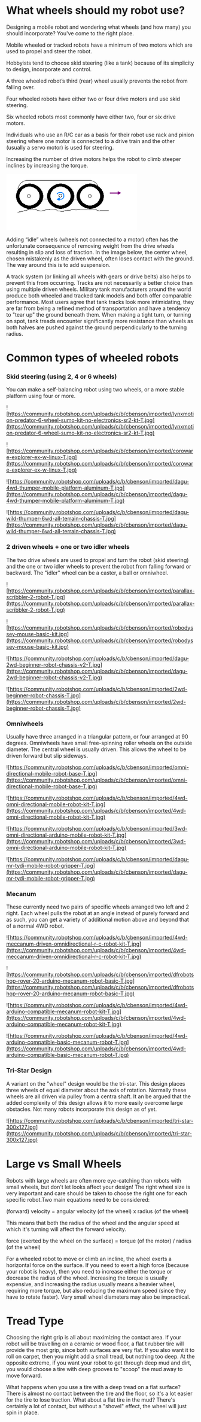 # What wheels should my robot use?

Designing a mobile robot and wondering what wheels (and how many) you should incorporate? You've come to the right place. 

Mobile wheeled or tracked robots have a minimum of two motors which are used to propel and steer the robot. 

Hobbyists tend to choose skid steering (like a tank) because of its simplicity to design, incorporate and control. 

A three wheeled robot’s third (rear) wheel usually prevents the robot from falling over. 

Four wheeled robots have either two or four drive motors and use skid steering. 

Six wheeled robots most commonly have either two, four or six drive motors. 

Individuals who use an R/C car as a basis for their robot use rack and pinion steering where one motor is connected to a drive train and the other (usually a servo motor) is used for steering. 

Increasing the number of drive motors helps the robot to climb steeper inclines by increasing the torque.

![Adding “idle” wheels (wheels not connected to a motor) often has the unfortunate consequence of removing weight from the drive wheels resulting in slip and loss of traction. In the image below, the center wheel, chosen mistakenly as the driven wheel, often loses contact with the ground. The way around this is to add suspension.](What%20wheels%20should%20my%20robot%20use%20135bb7f79acd426bbeb6564ac669b538/Untitled.png)

Adding “idle” wheels (wheels not connected to a motor) often has the unfortunate consequence of removing weight from the drive wheels resulting in slip and loss of traction. In the image below, the center wheel, chosen mistakenly as the driven wheel, often loses contact with the ground. The way around this is to add suspension.

A track system (or linking all wheels with gears or drive belts) also helps to prevent this from occurring. Tracks are not necessarily a better choice than using multiple driven wheels. Military tank manufacturers around the world produce both wheeled and tracked tank models and both offer comparable performance. Most users agree that tank tracks look more intimidating, they are far from being a refined method of transportation and have a tendency to "tear up" the ground beneath them. When making a tight turn, or turning on spot, tank treads encounter significantly more resistance than wheels as both halves are pushed against the ground perpendicularly to the turning radius.

# Common types of wheeled robots

### Skid steering (using 2, 4 or 6 wheels)

You can make a self-balancing robot using two wheels, or a more stable platform using four or more.

![https://community.robotshop.com/uploads/c/b/cbenson/imported/lynxmotion-predator-6-wheel-sumo-kit-no-electronics-sr2-kt-T.jpg](https://community.robotshop.com/uploads/c/b/cbenson/imported/lynxmotion-predator-6-wheel-sumo-kit-no-electronics-sr2-kt-T.jpg)

![https://community.robotshop.com/uploads/c/b/cbenson/imported/coroware-explorer-ex-w-linux-T.jpg](https://community.robotshop.com/uploads/c/b/cbenson/imported/coroware-explorer-ex-w-linux-T.jpg)

![https://community.robotshop.com/uploads/c/b/cbenson/imported/dagu-4wd-thumper-mobile-platform-aluminum-T.jpg](https://community.robotshop.com/uploads/c/b/cbenson/imported/dagu-4wd-thumper-mobile-platform-aluminum-T.jpg)

![https://community.robotshop.com/uploads/c/b/cbenson/imported/dagu-wild-thumper-6wd-all-terrain-chassis-T.jpg](https://community.robotshop.com/uploads/c/b/cbenson/imported/dagu-wild-thumper-6wd-all-terrain-chassis-T.jpg)

### 2 driven wheels + one or two idler wheels

The two drive wheels are used to propel and turn the robot (skid steering) and the one or two idler wheels to prevent the robot from falling forward or backward. The "idler" wheel can be a caster, a ball or omniwheel.

![https://community.robotshop.com/uploads/c/b/cbenson/imported/parallax-scribbler-2-robot-T.jpg](https://community.robotshop.com/uploads/c/b/cbenson/imported/parallax-scribbler-2-robot-T.jpg)

![https://community.robotshop.com/uploads/c/b/cbenson/imported/robodyssey-mouse-basic-kit.jpg](https://community.robotshop.com/uploads/c/b/cbenson/imported/robodyssey-mouse-basic-kit.jpg)

![https://community.robotshop.com/uploads/c/b/cbenson/imported/dagu-2wd-beginner-robot-chassis-v2-T.jpg](https://community.robotshop.com/uploads/c/b/cbenson/imported/dagu-2wd-beginner-robot-chassis-v2-T.jpg)

![https://community.robotshop.com/uploads/c/b/cbenson/imported/2wd-beginner-robot-chassis-T.jpg](https://community.robotshop.com/uploads/c/b/cbenson/imported/2wd-beginner-robot-chassis-T.jpg)

### Omniwheels

Usually have three arranged in a triangular pattern, or four arranged at 90 degrees. Omniwheels have small free-spinning roller wheels on the outside diameter. The central wheel is usually driven. This allows the wheel to be driven forward but slip sideways.

![https://community.robotshop.com/uploads/c/b/cbenson/imported/omni-directional-mobile-robot-base-T.jpg](https://community.robotshop.com/uploads/c/b/cbenson/imported/omni-directional-mobile-robot-base-T.jpg)

![https://community.robotshop.com/uploads/c/b/cbenson/imported/4wd-omni-directional-mobile-robot-kit-T.jpg](https://community.robotshop.com/uploads/c/b/cbenson/imported/4wd-omni-directional-mobile-robot-kit-T.jpg)

![https://community.robotshop.com/uploads/c/b/cbenson/imported/3wd-omni-directional-arduino-mobile-robot-kit-T.jpg](https://community.robotshop.com/uploads/c/b/cbenson/imported/3wd-omni-directional-arduino-mobile-robot-kit-T.jpg)

![https://community.robotshop.com/uploads/c/b/cbenson/imported/dagu-mr-tydi-mobile-robot-gripper-T.jpg](https://community.robotshop.com/uploads/c/b/cbenson/imported/dagu-mr-tydi-mobile-robot-gripper-T.jpg)

### Mecanum

These currently need two pairs of specific wheels arranged two left and 2 right. Each wheel pulls the robot at an angle instead of purely forward and as such, you can get a variety of additional motion above and beyond that of a normal 4WD robot.

![https://community.robotshop.com/uploads/c/b/cbenson/imported/4wd-meccanum-driven-omnidirectional-r-c-robot-kit-T.jpg](https://community.robotshop.com/uploads/c/b/cbenson/imported/4wd-meccanum-driven-omnidirectional-r-c-robot-kit-T.jpg)

![https://community.robotshop.com/uploads/c/b/cbenson/imported/dfrobotshop-rover-20-arduino-mecanum-robot-basic-T.jpg](https://community.robotshop.com/uploads/c/b/cbenson/imported/dfrobotshop-rover-20-arduino-mecanum-robot-basic-T.jpg)

![https://community.robotshop.com/uploads/c/b/cbenson/imported/4wd-arduino-compatible-mecanum-robot-kit-T.jpg](https://community.robotshop.com/uploads/c/b/cbenson/imported/4wd-arduino-compatible-mecanum-robot-kit-T.jpg)

![https://community.robotshop.com/uploads/c/b/cbenson/imported/4wd-arduino-compatible-basic-mecanum-robot-T.jpg](https://community.robotshop.com/uploads/c/b/cbenson/imported/4wd-arduino-compatible-basic-mecanum-robot-T.jpg)

### Tri-Star Design

A variant on the "wheel" design would be the tri-star. This design places three wheels of equal diameter about the axis of rotation. Normally these wheels are all driven via pulley from a centra shaft. It an be argued that the added complexity of this design allows it to more easily overcome large obstacles. Not many robots incorporate this design as of yet.

![https://community.robotshop.com/uploads/c/b/cbenson/imported/tri-star-300x127.jpg](https://community.robotshop.com/uploads/c/b/cbenson/imported/tri-star-300x127.jpg)

# Large vs Small Wheels

Robots with large wheels are often more eye-catching than robots with small wheels, but don't let looks affect your design! The right wheel size is very important and care should be taken to choose the right one for each specific robot.Two main equations need to be considered:

(forward) velocity = angular velocity (of the wheel) x radius (of the wheel)

This means that both the radius of the wheel and the angular speed at which it's turning will affect the forward velocity.

force (exerted by the wheel on the surface) = torque (of the motor) / radius (of the wheel)

For a wheeled robot to move or climb an incline, the wheel exerts a horizontal force on the surface. If you need to exert a high force (because your robot is heavy), then you need to increase either the torque or decrease the radius of the wheel. Increasing the torque is usually expensive, and increasing the radius usually means a heavier wheel, requiring more torque, but also reducing the maximum speed (since they have to rotate faster). Very small wheel diameters may also be impractical.

# Tread Type

Choosing the right grip is all about maximizing the contact area. If your robot will be travelling on a ceramic or wood floor, a flat t rubber tire will provide the most grip, since both surfaces are very flat. If you also want it to roll on carpet, then you might add a small tread, but nothing too deep. At the opposite extreme, if you want your robot to get through deep mud and dirt, you would choose a tire with deep grooves to "scoop" the mud away to move forward.

What happens when you use a tire with a deep tread on a flat surface? There is almost no contact between the tire and the floor, so it's a lot easier for the tire to lose traction. What about a flat tire in the mud? There's certainly a lot of contact, but without a "shovel" effect, the wheel will just spin in place.